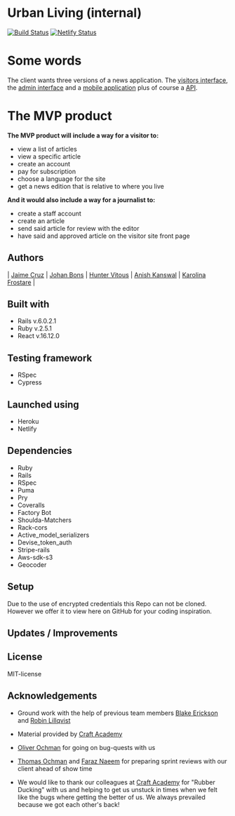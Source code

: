 # Urban Living (internal)

[![Build Status](https://semaphoreci.com/api/v1/blake-futchi/newsroom_team2_internal/branches/development/badge.svg)](https://semaphoreci.com/blake-futchi/newsroom_team2_internal)
[![Netlify Status](https://api.netlify.com/api/v1/badges/0192a181-71fb-4860-b376-b9110cfe3732/deploy-status)](https://app.netlify.com/sites/newsroom-team-2/deploys)

# Some words
The client wants three versions of a news application. The [visitors interface](https://github.com/kfrostare-Newsroom/newsroom_team2_news_app), the [admin interface](https://github.com/kfrostare-Newsroom/newsroom_team2_internal) and a [mobile application](https://github.com/kfrostare-Newsroom/newsroom_team2_mobile) plus of course a [API](https://github.com/kfrostare-Newsroom/newsroom_team2_api).

# The MVP product
**The MVP product will include a way for a visitor to:**
* view a list of articles
* view a specific article
* create an account
* pay for subscription
* choose a language for the site
* get a news edition that is relative to where you live

**And it would also include a way for a journalist to:**
* create a staff account
* create an article
* send said article for review with the editor
* have said and approved article on the visitor site front page

## Authors
| [Jaime Cruz](https://github.com/JaimeCrz) | [Johan Bons](https://github.com/johanbounce) | [Hunter Vitous](https://github.com/hmvitous) | [Anish Kanswal](https://github.com/Anish2504) | [Karolina Frostare](https://github.com/kfrostare) |

## Built with
* Rails v.6.0.2.1
* Ruby v.2.5.1
* React v.16.12.0

## Testing framework
* RSpec
* Cypress

## Launched using
* Heroku
* Netlify

## Dependencies
* Ruby
* Rails
* RSpec
* Puma
* Pry
* Coveralls
* Factory Bot
* Shoulda-Matchers
* Rack-cors
* Active_model_serializers
* Devise_token_auth
* Stripe-rails
* Aws-sdk-s3
* Geocoder

## Setup
Due to the use of encrypted credentials this Repo can not be cloned. However we offer it to view here on GitHub for your coding inspiration.

## Updates / Improvements

## License
MIT-license

## Acknowledgements
- Ground work with the help of previous team members [Blake Erickson](https://github.com/blake-futchi) and [Robin Lillqvist](https://github.com/robin-lillqvist)

- Material provided by [Craft Academy](https://github.com/CraftAcademy)

- [Oliver Ochman](https://github.com/oliverochman) for going on bug-quests with us

- [Thomas Ochman](https://github.com/tochman) and [Faraz Naeem](https://github.com/faraznaeem) for preparing sprint reviews with our client ahead of show time

- We would like to thank our colleagues at [Craft Academy](https://github.com/CraftAcademy) for "Rubber Ducking" with us and helping to get us unstuck in times when we felt like the bugs where getting the better of us. We always prevailed because we got each other's back!
